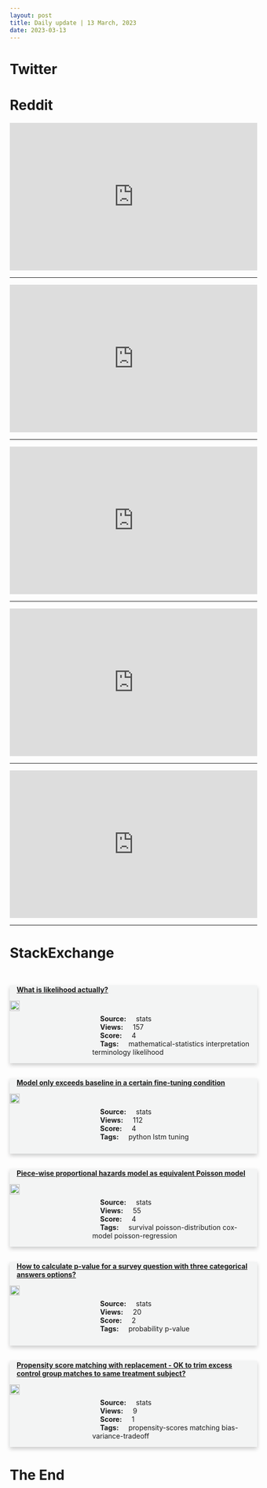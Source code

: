 ```yaml
---
layout: post
title: Daily update | 13 March, 2023
date: 2023-03-13
---
```


<script async src="https://platform.twitter.com/widgets.js" charset="utf-8"></script>


<script src='https://storage.ko-fi.com/cdn/scripts/overlay-widget.js'></script>
<script>
  kofiWidgetOverlay.draw('themldojo', {
    'type': 'floating-chat',
    'floating-chat.donateButton.text': 'Support me',
    'floating-chat.donateButton.background-color': '#f45d22',
    'floating-chat.donateButton.text-color': '#fff'
  });
</script>

# Twitter 

<blockquote class="twitter-tweet"><a href="https://twitter.com/AmitShah/status/1634844197533413378"></a></blockquote>

<blockquote class="twitter-tweet"><a href="https://twitter.com/SouthPark/status/1634956919134879744"></a></blockquote>

<blockquote class="twitter-tweet"><a href="https://twitter.com/svpino/status/1634886984719302656"></a></blockquote>

<blockquote class="twitter-tweet"><a href="https://twitter.com/fchollet/status/1635017668012171265"></a></blockquote>

<blockquote class="twitter-tweet"><a href="https://twitter.com/TechBurritoUno/status/1635061605955424257"></a></blockquote>

<blockquote class="twitter-tweet"><a href="https://twitter.com/karpathy/status/1635049541534879745"></a></blockquote>

<blockquote class="twitter-tweet"><a href="https://twitter.com/karpathy/status/1634955190964219905"></a></blockquote>

<blockquote class="twitter-tweet"><a href="https://twitter.com/slashML/status/1634912576021594115"></a></blockquote>

<blockquote class="twitter-tweet"><a href="https://twitter.com/slashML/status/1634799308129050624"></a></blockquote>

<blockquote class="twitter-tweet"><a href="https://twitter.com/slashML/status/1635003193254989825"></a></blockquote>

# Reddit 

<iframe id="reddit-embed" src="https://www.redditmedia.com/r/datascience/comments/11pjem9/the_hatred_towards_jupyter_notebooks?ref_source=embed&amp;ref=share&amp;embed=true" sandbox="allow-scripts allow-same-origin allow-popups" style="border: none;" height="300" width="100%" scrolling="yes"></iframe>
<hr style="width:100%;text-align:left;margin-left:0">
<iframe id="reddit-embed" src="https://www.redditmedia.com/r/MachineLearning/comments/11p3a0j/d_finetuning_20b_llms_with_rlhf_on_a_24gb?ref_source=embed&amp;ref=share&amp;embed=true" sandbox="allow-scripts allow-same-origin allow-popups" style="border: none;" height="300" width="100%" scrolling="yes"></iframe>
<hr style="width:100%;text-align:left;margin-left:0">
<iframe id="reddit-embed" src="https://www.redditmedia.com/r/MachineLearning/comments/11pmz69/p_discord_chatbot_for_llama_4bit_quantized_that?ref_source=embed&amp;ref=share&amp;embed=true" sandbox="allow-scripts allow-same-origin allow-popups" style="border: none;" height="300" width="100%" scrolling="yes"></iframe>
<hr style="width:100%;text-align:left;margin-left:0">
<iframe id="reddit-embed" src="https://www.redditmedia.com/r/dataengineering/comments/11p2dqg/how_good_is_databricks?ref_source=embed&amp;ref=share&amp;embed=true" sandbox="allow-scripts allow-same-origin allow-popups" style="border: none;" height="300" width="100%" scrolling="yes"></iframe>
<hr style="width:100%;text-align:left;margin-left:0">
<iframe id="reddit-embed" src="https://www.redditmedia.com/r/datascience/comments/11pi5jc/how_can_i_improve_in_story_telling_and?ref_source=embed&amp;ref=share&amp;embed=true" sandbox="allow-scripts allow-same-origin allow-popups" style="border: none;" height="300" width="100%" scrolling="yes"></iframe>
<hr style="width:100%;text-align:left;margin-left:0">

<style>
.card {
box-shadow: 0 4px 8px 0 rgba(0,0,0,0.2);
transition: 0.3s;
width: 100%;
background-color: #F3F4F4;
}
p{
    margin-left:  3em;
    padding-top: 1em;
}
.part2{
    display: grid;
    grid-template-columns: 1fr 3fr;
}
h4{
    margin: 1em;
}

.card:hover {
box-shadow: 0 8px 16px 0 rgba(0,0,0,0.2);
}
b {
padding: 2px 16px;
}
</style>
  
# StackExchange 


  <br>
  <div class="card">
  <h4><a href='https://stats.stackexchange.com/questions/609166/what-is-likelihood-actually'>What is likelihood actually?</a></h4> 
  <div class="part2">
      <img src="https://cdn.sstatic.net/Sites/stats/Img/apple-touch-icon@2.png?v=344f57aa10cc" alt="Img missing!" style="width:40%">
      <p><b>Source:</b> stats<br><b>Views:</b> 157<br><b>Score:</b> 4<br><b>Tags:</b> <span class="badge badge-dark">mathematical-statistics</span> <span class="badge badge-dark">interpretation</span> <span class="badge badge-dark">terminology</span> <span class="badge badge-dark">likelihood</span></p> 
  </div>
  </div>
      
  <br>
  <div class="card">
  <h4><a href='https://stats.stackexchange.com/questions/609169/model-only-exceeds-baseline-in-a-certain-fine-tuning-condition'>Model only exceeds baseline in a certain fine-tuning condition</a></h4> 
  <div class="part2">
      <img src="https://cdn.sstatic.net/Sites/stats/Img/apple-touch-icon@2.png?v=344f57aa10cc" alt="Img missing!" style="width:40%">
      <p><b>Source:</b> stats<br><b>Views:</b> 112<br><b>Score:</b> 4<br><b>Tags:</b> <span class="badge badge-dark">python</span> <span class="badge badge-dark">lstm</span> <span class="badge badge-dark">tuning</span></p> 
  </div>
  </div>
      
  <br>
  <div class="card">
  <h4><a href='https://stats.stackexchange.com/questions/609188/piece-wise-proportional-hazards-model-as-equivalent-poisson-model'>Piece-wise proportional hazards model as equivalent Poisson model</a></h4> 
  <div class="part2">
      <img src="https://cdn.sstatic.net/Sites/stats/Img/apple-touch-icon@2.png?v=344f57aa10cc" alt="Img missing!" style="width:40%">
      <p><b>Source:</b> stats<br><b>Views:</b> 55<br><b>Score:</b> 4<br><b>Tags:</b> <span class="badge badge-dark">survival</span> <span class="badge badge-dark">poisson-distribution</span> <span class="badge badge-dark">cox-model</span> <span class="badge badge-dark">poisson-regression</span></p> 
  </div>
  </div>
      
  <br>
  <div class="card">
  <h4><a href='https://stats.stackexchange.com/questions/609163/how-to-calculate-p-value-for-a-survey-question-with-three-categorical-answers-op'>How to calculate p-value for a survey question with three categorical answers options?</a></h4> 
  <div class="part2">
      <img src="https://cdn.sstatic.net/Sites/stats/Img/apple-touch-icon@2.png?v=344f57aa10cc" alt="Img missing!" style="width:40%">
      <p><b>Source:</b> stats<br><b>Views:</b> 20<br><b>Score:</b> 2<br><b>Tags:</b> <span class="badge badge-dark">probability</span> <span class="badge badge-dark">p-value</span></p> 
  </div>
  </div>
      
  <br>
  <div class="card">
  <h4><a href='https://stats.stackexchange.com/questions/609230/propensity-score-matching-with-replacement-ok-to-trim-excess-control-group-mat'>Propensity score matching with replacement - OK to trim excess control group matches to same treatment subject?</a></h4> 
  <div class="part2">
      <img src="https://cdn.sstatic.net/Sites/stats/Img/apple-touch-icon@2.png?v=344f57aa10cc" alt="Img missing!" style="width:40%">
      <p><b>Source:</b> stats<br><b>Views:</b> 9<br><b>Score:</b> 1<br><b>Tags:</b> <span class="badge badge-dark">propensity-scores</span> <span class="badge badge-dark">matching</span> <span class="badge badge-dark">bias-variance-tradeoff</span></p> 
  </div>
  </div>
      
# The End